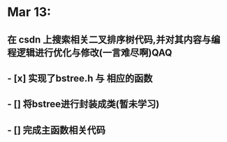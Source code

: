 # Mar 13:
## 在 csdn 上搜索相关二叉排序树代码,并对其内容与编程逻辑进行优化与修改(一言难尽啊)QAQ
## - [x] 实现了bstree.h 与 相应的函数
## - [] 将bstree进行封装成类(暂未学习)
## - [] 完成主函数相关代码